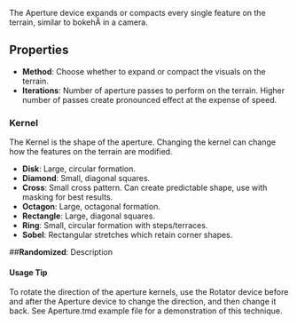 
The Aperture device expands or compacts every single feature on the terrain, similar to bokehÂ in a camera.

## Properties

- **Method**: Choose whether to expand or compact the visuals on the terrain.
- **Iterations**: Number of aperture passes to perform on the terrain. Higher number of passes create pronounced effect at the expense of speed.

### Kernel
The Kernel is the shape of the aperture. Changing the kernel can change how the features on the terrain are modified.

- **Disk**: Large, circular formation.
- **Diamond**: Small, diagonal squares.
- **Cross**: Small cross pattern. Can create predictable shape, use with masking for best results.
- **Octagon**: Large, octagonal formation.
- **Rectangle**: Large, diagonal squares.
- **Ring**: Small, circular formation with steps/terraces.
- **Sobel**: Rectangular stretches which retain corner shapes.

##**Randomized**: Description

#### Usage Tip
To rotate the direction of the aperture kernels, use the Rotator device before and after the Aperture device to change the direction, and then change it back. See Aperture.tmd example file for a demonstration of this technique.
